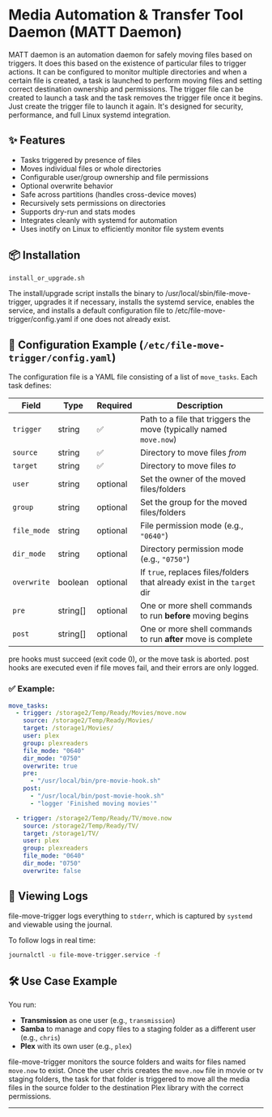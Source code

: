 # Media Automation & Transfer Tool Daemon (MATT Daemon)

MATT daemon is an automation daemon for safely moving files based on triggers. It does this based on the existence of particular files to trigger actions. It can be configured to monitor multiple directories and when a certain file is created, a task is launched to perform moving files and setting correct destination ownership and permissions. The trigger file can be created to launch a task and the task removes the trigger file once it begins. Just create the trigger file to launch it again. It's designed for security, performance, and full Linux systemd integration.

## ✨ Features

- Tasks triggered by presence of files
- Moves individual files or whole directories
- Configurable user/group ownership and file permissions
- Optional overwrite behavior
- Safe across partitions (handles cross-device moves)
- Recursively sets permissions on directories
- Supports dry-run and stats modes
- Integrates cleanly with systemd for automation
- Uses inotify on Linux to efficiently monitor file system events

## 📦 Installation

```bash
install_or_upgrade.sh
```

The install/upgrade script installs the binary to /usr/local/sbin/file-move-trigger, upgrades it if necessary, installs the systemd service, enables the service, and installs a default configuration file to /etc/file-move-trigger/config.yaml if one does not already exist.

## 🧾 Configuration Example (`/etc/file-move-trigger/config.yaml`)

The configuration file is a YAML file consisting of a list of `move_tasks`. Each task defines:

| Field       | Type       | Required | Description                                                                 |
|-------------|------------|----------|-----------------------------------------------------------------------------|
| `trigger`   | string     | ✅       | Path to a file that triggers the move (typically named `move.now`)         |
| `source`    | string     | ✅       | Directory to move files *from*                                              |
| `target`    | string     | ✅       | Directory to move files *to*                                                |
| `user`      | string     | optional | Set the owner of the moved files/folders                                   |
| `group`     | string     | optional | Set the group for the moved files/folders                                  |
| `file_mode` | string     | optional | File permission mode (e.g., `"0640"`)                                      |
| `dir_mode`  | string     | optional | Directory permission mode (e.g., `"0750"`)                                 |
| `overwrite` | boolean    | optional | If `true`, replaces files/folders that already exist in the `target` dir   |
| `pre`       | string[]   | optional | One or more shell commands to run **before** moving begins                 |
| `post`      | string[]   | optional | One or more shell commands to run **after** move is complete               |

pre hooks must succeed (exit code 0), or the move task is aborted. post hooks are executed even if file moves fail, and their errors are only logged.

### ✅ Example:

```yaml
move_tasks:
  - trigger: /storage2/Temp/Ready/Movies/move.now
    source: /storage2/Temp/Ready/Movies/
    target: /storage1/Movies/
    user: plex
    group: plexreaders
    file_mode: "0640"
    dir_mode: "0750"
    overwrite: true
    pre:
      - "/usr/local/bin/pre-movie-hook.sh"
    post:
      - "/usr/local/bin/post-movie-hook.sh"
      - "logger 'Finished moving movies'"

  - trigger: /storage2/Temp/Ready/TV/move.now
    source: /storage2/Temp/Ready/TV/
    target: /storage1/TV/
    user: plex
    group: plexreaders
    file_mode: "0640"
    dir_mode: "0750"
    overwrite: false
```

## 📄 Viewing Logs

file-move-trigger logs everything to `stderr`, which is captured by `systemd` and viewable using the journal.

To follow logs in real time:

```bash
journalctl -u file-move-trigger.service -f
```

## 🛠 Use Case Example

You run:
- **Transmission** as one user (e.g., `transmission`)
- **Samba** to manage and copy files to a staging folder as a different user (e.g., `chris`)
- **Plex** with its own user (e.g., `plex`)

file-move-trigger monitors the source folders and waits for files named `move.now` to exist. Once the user chris creates the `move.now` file in movie or tv staging folders, the task for that folder is triggered to move all the media files in the source folder to the destination Plex library with the correct permissions.

---


